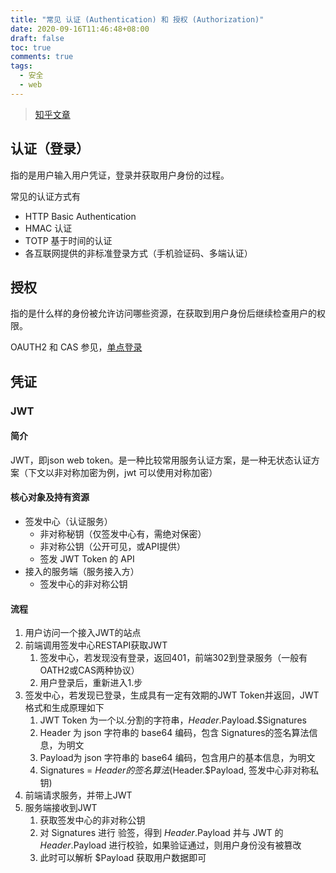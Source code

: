 ```yaml
---
title: "常见 认证 (Authentication) 和 授权 (Authorization)"
date: 2020-09-16T11:46:48+08:00
draft: false
toc: true
comments: true
tags:
  - 安全
  - web
---
```


> [知乎文章](https://zhuanlan.zhihu.com/p/60522006)

## 认证（登录）

指的是用户输入用户凭证，登录并获取用户身份的过程。

常见的认证方式有

* HTTP Basic Authentication
* HMAC 认证
* TOTP 基于时间的认证
* 各互联网提供的非标准登录方式（手机验证码、多端认证）

## 授权

指的是什么样的身份被允许访问哪些资源，在获取到用户身份后继续检查用户的权限。

OAUTH2 和 CAS 参见，[单点登录](/posts/单点登录/)

## 凭证

### JWT

#### 简介

JWT，即json web token。是一种比较常用服务认证方案，是一种无状态认证方案（下文以非对称加密为例，jwt 可以使用对称加密）

#### 核心对象及持有资源

- 签发中心（认证服务）
    - 非对称秘钥（仅签发中心有，需绝对保密）
    - 非对称公钥（公开可见，或API提供）
    - 签发 JWT Token 的 API
- 接入的服务端（服务接入方）
    - 签发中心的非对称公钥

#### 流程

1. 用户访问一个接入JWT的站点
2. 前端调用签发中心RESTAPI获取JWT
     1. 签发中心，若发现没有登录，返回401，前端302到登录服务（一般有OATH2或CAS两种协议）
     2. 用户登录后，重新进入1.步
3. 签发中心，若发现已登录，生成具有一定有效期的JWT Token并返回，JWT格式和生成原理如下
     1. JWT Token 为一个以.分割的字符串，$Header.$Payload.$Signatures
     2. Header 为 json 字符串的 base64 编码，包含 Signatures的签名算法信息，为明文
     3. Payload为 json 字符串的 base64 编码，包含用户的基本信息，为明文
     4. Signatures = $Header的签名算法($Header.$Payload, 签发中心非对称私钥)
4. 前端请求服务，并带上JWT
5. 服务端接收到JWT
     1. 获取签发中心的非对称公钥
     2. 对 Signatures 进行 验签，得到 $Header.$Payload 并与 JWT 的 $Header.$Payload 进行校验，如果验证通过，则用户身份没有被篡改
     3. 此时可以解析 $Payload 获取用户数据即可

